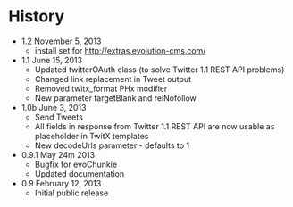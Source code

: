 History
================================================================================

- 1.2 November 5, 2013
    - install set for http://extras.evolution-cms.com/
- 1.1 June 15, 2013
    - Updated twitterOAuth class (to solve Twitter 1.1 REST API problems)
	- Changed link replacement in Tweet output
    - Removed twitx_format PHx modifier
    - New parameter targetBlank and relNofollow
- 1.0b June 3, 2013
	- Send Tweets
    - All fields in response from Twitter 1.1 REST API are now usable as placeholder in TwitX templates
    - New decodeUrls parameter - defaults to 1
- 0.9.1 May 24m 2013
    - Bugfix for evoChunkie
    - Updated documentation
- 0.9 February 12, 2013
    - Initial public release
